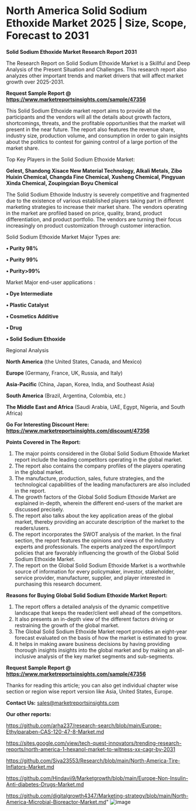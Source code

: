 # North America Solid Sodium Ethoxide Market 2025 | Size, Scope, Forecast to 2031

<strong>Solid Sodium Ethoxide Market Research Report 2031</strong>

The Research Report on Solid Sodium Ethoxide Market is a Skillful and Deep Analysis of the Present Situation and Challenges. This research report also analyzes other important trends and market drivers that will affect market growth over 2025-2031.

<strong>Request Sample Report @ <a href=https://www.marketreportsinsights.com/sample/47356>https://www.marketreportsinsights.com/sample/47356</a></strong>

This Solid Sodium Ethoxide market report aims to provide all the participants and the vendors will all the details about growth factors, shortcomings, threats, and the profitable opportunities that the market will present in the near future. The report also features the revenue share, industry size, production volume, and consumption in order to gain insights about the politics to contest for gaining control of a large portion of the market share.

Top Key Players in the Solid Sodium Ethoxide Market:

<strong>Gelest, Shandong Xisace New Material Technology, Alkali Metals, Zibo Huixin Chemical, Changda Fine Chemical, Xusheng Chemical, Pingyuan Xinda Chemical, Zoupingxian Boyu Chemical</strong>

The Solid Sodium Ethoxide Industry is severely competitive and fragmented due to the existence of various established players taking part in different marketing strategies to increase their market share. The vendors operating in the market are profiled based on price, quality, brand, product differentiation, and product portfolio. The vendors are turning their focus increasingly on product customization through customer interaction.

Solid Sodium Ethoxide Market Major Types are:

<strong>•  Purity 98%

•  Purity 99%

•  Purity>99%</strong>

Market Major end-user applications :

<strong>•  Dye Intermediate

•  Plastic Catalyst

•  Cosmetics Additive

•  Drug

•  Solid Sodium Ethoxide</strong>

Regional Analysis

</u><strong><b>North America</b></strong> (the United States, Canada, and Mexico)

<strong><b>Europe </b></strong>(Germany, France, UK, Russia, and Italy)

<strong><b>Asia-Pacific</b></strong> (China, Japan, Korea, India, and Southeast Asia)

<strong><b>South America</b></strong> (Brazil, Argentina, Colombia, etc.)

<strong><b>The Middle East and Africa</b></strong> (Saudi Arabia, UAE, Egypt, Nigeria, and South Africa)

<strong>Go For Interesting Discount Here: <a href=https://www.marketreportsinsights.com/discount/47356>https://www.marketreportsinsights.com/discount/47356</a></strong>

<strong>Points Covered in The Report:</strong>
<ol>
  <li>The major points considered in the Global Solid Sodium Ethoxide Market report include the leading competitors operating in the global market.</li>
  <li>The report also contains the company profiles of the players operating in the global market.</li>
  <li>The manufacture, production, sales, future strategies, and the technological capabilities of the leading manufacturers are also included in the report.</li>
  <li>The growth factors of the Global Solid Sodium Ethoxide Market are explained in-depth, wherein the different end-users of the market are discussed precisely.</li>
  <li>The report also talks about the key application areas of the global market, thereby providing an accurate description of the market to the readers/users.</li>
  <li>The report incorporates the SWOT analysis of the market. In the final section, the report features the opinions and views of the industry experts and professionals. The experts analyzed the export/import policies that are favorably influencing the growth of the Global Solid Sodium Ethoxide Market.</li>
  <li>The report on the Global Solid Sodium Ethoxide Market is a worthwhile source of information for every policymaker, investor, stakeholder, service provider, manufacturer, supplier, and player interested in purchasing this research document.</li>
</ol>
<strong>Reasons for Buying Global Solid Sodium Ethoxide Market Report:</strong>

<ol>
  <li>The report offers a detailed analysis of the dynamic competitive landscape that keeps the reader/client well ahead of the competitors.</li>
  <li>It also presents an in-depth view of the different factors driving or restraining the growth of the global market.</li>
  <li>The Global Solid Sodium Ethoxide Market report provides an eight-year forecast evaluated on the basis of how the market is estimated to grow.</li>
  <li>It helps in making aware business decisions by having providing thorough insights insights into the global market and by making an all-inclusive analysis of the key market segments and sub-segments.</li>
</ol>
<strong>Request Sample Report @ <a href=https://www.marketreportsinsights.com/sample/47356>https://www.marketreportsinsights.com/sample/47356</a></strong>


Thanks for reading this article; you can also get individual chapter wise section or region wise report version like Asia, United States, Europe.

<strong>Contact Us:</strong>
sales@marketreportsinsights.com

<strong>Our other reports:</strong>

<a href=https://github.com/arha237/research-search/blob/main/Europe-Ethylparaben-CAS-120-47-8-Market.md>https://github.com/arha237/research-search/blob/main/Europe-Ethylparaben-CAS-120-47-8-Market.md</a>

<a href=https://sites.google.com/view/tech-quest-innovators/trending-research-reports/north-america-1-hexanol-market-to-witness-xx-cagr-by-2031>https://sites.google.com/view/tech-quest-innovators/trending-research-reports/north-america-1-hexanol-market-to-witness-xx-cagr-by-2031</a>

<a href=https://github.com/Siya23553/Research/blob/main/North-America-Tire-Inflators-Market.md>https://github.com/Siya23553/Research/blob/main/North-America-Tire-Inflators-Market.md</a>

<a href=https://github.com/Hindavii9/Marketgrowth/blob/main/Europe-Non-Insulin-Anti-diabetes-Drugs-Market.md>https://github.com/Hindavii9/Marketgrowth/blob/main/Europe-Non-Insulin-Anti-diabetes-Drugs-Market.md</a>

<a href=https://github.com/digitalgrowth4347/Marketing-strategy/blob/main/North-America-Microbial-Bioreactor-Market.md>https://github.com/digitalgrowth4347/Marketing-strategy/blob/main/North-America-Microbial-Bioreactor-Market.md</a>"
![image](https://github.com/user-attachments/assets/5e649e88-ff4a-4b06-92db-c63ce744ec96)
